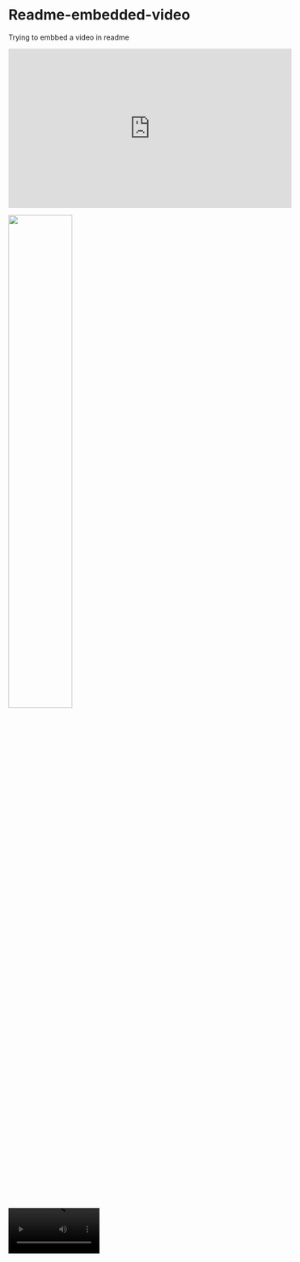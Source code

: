 # Readme-embedded-video
Trying to embbed a video in readme

<iframe width="560" height="315" src="https://www.youtube.com/embed/33VxtqlP7HE" title="YouTube video player" frameborder="0" allow="accelerometer; autoplay; clipboard-write; encrypted-media; gyroscope; picture-in-picture" allowfullscreen></iframe>


[<img src="https://img.youtube.com/vi/https://youtu.be/33VxtqlP7HE/maxresdefault.jpg" width="50%">](https://youtu.be/<https://youtu.be/33VxtqlP7HE)


<video src='https://youtu.be/33VxtqlP7HE' width=180/>
